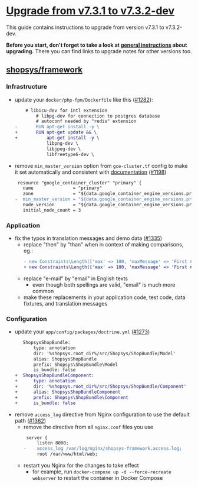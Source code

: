 # [Upgrade from v7.3.1 to v7.3.2-dev](https://github.com/shopsys/shopsys/compare/v7.3.1...7.3)

This guide contains instructions to upgrade from version v7.3.1 to v7.3.2-dev.

**Before you start, don't forget to take a look at [general instructions](https://github.com/shopsys/shopsys/blob/7.3/UPGRADE.md) about upgrading.**
There you can find links to upgrade notes for other versions too.

## [shopsys/framework]

### Infrastructure
- update your `docker/php-fpm/Dockerfile` like this ([#1282](https://github.com/shopsys/shopsys/pull/1282)):
    ```diff
        # libicu-dev for intl extension
            # libpg-dev for connection to postgres database
            # autoconf needed by "redis" extension
    -       RUN apt-get install -y \
    +       RUN apt-get update && \
    +           apt-get install -y \
                libpng-dev \
                libjpeg-dev \
                libfreetype6-dev \
    ```
- remove `min_master_version` option from `gce-cluster.tf` config to make it set automatically and consistent with [documentation](https://www.terraform.io/docs/providers/google/r/container_cluster.html#node_version) ([#1198](https://github.com/shopsys/shopsys/pull/1198))
    ```diff
     resource "google_container_cluster" "primary" {
       name               = "primary"
       zone               = "${data.google_container_engine_versions.primary.zone}"
    -  min_master_version = "${data.google_container_engine_versions.primary.latest_master_version}"
       node_version       = "${data.google_container_engine_versions.primary.latest_node_version}"
       initial_node_count = 3
    ```

### Application
- fix the typos in translation messages and demo data ([#1335](https://github.com/shopsys/shopsys/pull/1335))
    - replace "then" by "than" when in context of making comparisons, eg.:
        ```diff
        - new Constraints\Length(['max' => 100, 'maxMessage' => 'First name cannot be longer then {{ limit }} characters']),
        + new Constraints\Length(['max' => 100, 'maxMessage' => 'First name cannot be longer than {{ limit }} characters']),
        ```
    - replace "e-mail" by "email" in English texts
        - even though both spellings are valid, "email" is much more common
    - make these replacements in your application code, test code, data fixtures, and translation messages

### Configuration
- update your `app/config/packages/doctrine.yml` ([#1273](https://github.com/shopsys/shopsys/pull/1273))
    ```diff
       ShopsysShopBundle:
           type: annotation
           dir: '%shopsys.root_dir%/src/Shopsys/ShopBundle/Model'
           alias: ShopsysShopBundle
           prefix: Shopsys\ShopBundle\Model
           is_bundle: false
    +  ShopsysShopBundleComponent:
    +      type: annotation
    +      dir: '%shopsys.root_dir%/src/Shopsys/ShopBundle/Component'
    +      alias: ShopsysShopBundleComponent
    +      prefix: Shopsys\ShopBundle\Component
    +      is_bundle: false
    ```
- remove `access_log` directive from Nginx configuration to use the default path ([#1362](https://github.com/shopsys/shopsys/pull/1362))
    - remove the directive from all `nginx.conf` files you use
        ```diff
         server {
             listen 8080;
        -    access_log /var/log/nginx/shopsys-framework.access.log;
             root /var/www/html/web;
        ```
    - restart you Nginx for the changes to take effect
        - for example, run `docker-compose up -d --force-recreate webserver` to restart the container in Docker Compose

[shopsys/framework]: https://github.com/shopsys/framework